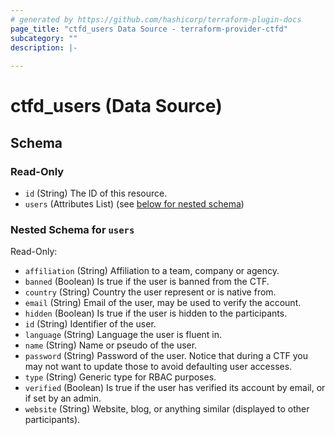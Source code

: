 ```yaml
---
# generated by https://github.com/hashicorp/terraform-plugin-docs
page_title: "ctfd_users Data Source - terraform-provider-ctfd"
subcategory: ""
description: |-
  
---
```


# ctfd_users (Data Source)





<!-- schema generated by tfplugindocs -->
## Schema

### Read-Only

- `id` (String) The ID of this resource.
- `users` (Attributes List) (see [below for nested schema](#nestedatt--users))

<a id="nestedatt--users"></a>
### Nested Schema for `users`

Read-Only:

- `affiliation` (String) Affiliation to a team, company or agency.
- `banned` (Boolean) Is true if the user is banned from the CTF.
- `country` (String) Country the user represent or is native from.
- `email` (String) Email of the user, may be used to verify the account.
- `hidden` (Boolean) Is true if the user is hidden to the participants.
- `id` (String) Identifier of the user.
- `language` (String) Language the user is fluent in.
- `name` (String) Name or pseudo of the user.
- `password` (String) Password of the user. Notice that during a CTF you may not want to update those to avoid defaulting user accesses.
- `type` (String) Generic type for RBAC purposes.
- `verified` (Boolean) Is true if the user has verified its account by email, or if set by an admin.
- `website` (String) Website, blog, or anything similar (displayed to other participants).
